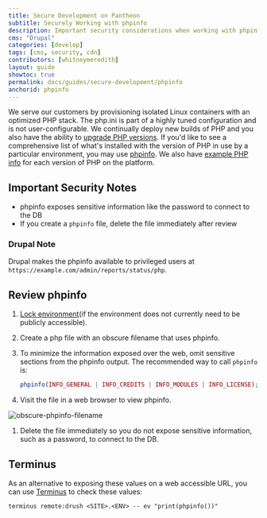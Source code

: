 ```yaml
---
title: Secure Development on Pantheon
subtitle: Securely Working with phpinfo
description: Important security considerations when working with phpinfo on your Pantheon Drupal site.
cms: "Drupal"
categories: [develop]
tags: [cms, security, cdn]
contributors: [whitneymeredith]
layout: guide
showtoc: true
permalink: docs/guides/secure-development/phpinfo
anchorid: phpinfo
---
```


We serve our customers by provisioning isolated Linux containers with an optimized PHP stack. The php.ini is part of a highly tuned configuration and is not user-configurable. We continually deploy new builds of PHP and you also have the ability to [upgrade PHP versions](/php-versions). If you'd like to see a comprehensive list of what's installed with the version of PHP in use by a particular environment, you may use [phpinfo](https://secure.php.net/manual/en/function.phpinfo.php). We also have [example PHP info](/php-versions/#available-php-versions) for each version of PHP on the platform.

## Important Security Notes

- phpinfo exposes sensitive information like the password to connect to the DB
- If you create a `phpinfo` file, delete the file immediately after review

### Drupal Note

Drupal makes the phpinfo available to privileged users at `https://example.com/admin/reports/status/php`.

## Review phpinfo

1. [Lock environment](/guides/secure-development/security-tool)(if the environment does not currently need to be publicly accessible).

1. Create a php file with an obscure filename that uses phpinfo.

1. To minimize the information exposed over the web, omit sensitive sections from the phpinfo output. The recommended way to call `phpinfo` is:

   ```php
   phpinfo(INFO_GENERAL | INFO_CREDITS | INFO_MODULES | INFO_LICENSE);
   ```

1. Visit the file in a web browser to view phpinfo.

  ![obscure-phpinfo-filename](../../../images/obscure-phpinfo-delete-immediately.png)

1. Delete the file immediately so you do not expose sensitive information, such as a password, to connect to the DB.

## Terminus

As an alternative to exposing these values on a web accessible URL, you can use [Terminus](/terminus) to check these values:

```bash{promptUser: user}
terminus remote:drush <SITE>.<ENV> -- ev "print(phpinfo())"
```
